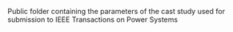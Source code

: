 Public folder containing the parameters of the cast study used for submission to IEEE Transactions on Power Systems
